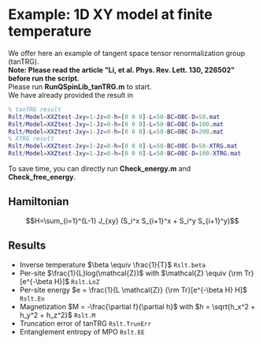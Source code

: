 # Example\: 1D XY model at finite temperature
We offer here an example of tangent space tensor renormalization group (tanTRG). \
**Note: Please read the article "Li, et al. Phys. Rev. Lett. 130, 226502" before run the script.**\
Please run **RunQSpinLib_tanTRG.m** to start. \
We have already provided the result in
```matlab
% tanTRG result
Rslt/Model=XXZtest-Jxy=1-Jz=0-h=[0 0 0]-L=50-BC=OBC-D=50.mat
Rslt/Model=XXZtest-Jxy=1-Jz=0-h=[0 0 0]-L=50-BC=OBC-D=100.mat
Rslt/Model=XXZtest-Jxy=1-Jz=0-h=[0 0 0]-L=50-BC=OBC-D=200.mat
% XTRG result
Rslt/Model=XXZtest-Jxy=1-Jz=0-h=[0 0 0]-L=50-BC=OBC-D=50-XTRG.mat
Rslt/Model=XXZtest-Jxy=1-Jz=0-h=[0 0 0]-L=50-BC=OBC-D=100-XTRG.mat
```
To save time, you can directly run **Check_energy.m** and **Check_free_energy**.


## Hamiltonian ##
$$H=\sum_{i=1}^{L-1} J_{xy} (S_i^x S_{i+1}^x + S_i^y S_{i+1}^y)$$

## Results ##
* Inverse temperature $\beta \equiv \frac{1}{T}$ ```Rslt.beta```
* Per-site $\frac{1}{L}log(\mathcal{Z})$ with $\mathcal{Z} \equiv {\rm Tr}[e^{-\beta H}]$ ```Rslt.LnZ```
* Per-site energy $e = \frac{1}{L \mathcal{Z}} {\rm Tr}[e^{-\beta H} H]$ ```Rslt.En```
* Magnetization $M = -\frac{\partial f}{\partial h}$ with $h = \sqrt{h_x^2 + h_y^2 + h_z^2}$ ```Rslt.M```
* Truncation error of tanTRG ```Rslt.TrunErr```
* Entanglement entropy of MPO ```Rslt.EE```